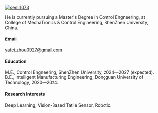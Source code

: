 

[![senli1073](https://img.shields.io/badge/ZZZ000ZZZ-github-blue?logo=github)](https://github.com/ZZZ000ZZZ)

He is currently pursuing a Master's Degree in Control Engneering, at College of MechaTronics & Control Engineering, ShenZhen University, China.

#### Email
yafei.zhou0927@gmail.com

#### Education
M.E., Control Engneering, ShenZhen University, 2024—2027 (expected).\
B.E., Intelligent Manufacturing Engineering, Dongguan University of Technology, 2020—2024.

#### Research Interests
Deep Learning, Vision-Based Tatile Sensor, Robotic.


